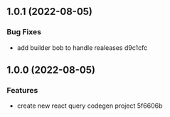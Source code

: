 ## 1.0.1 (2022-08-05)


### Bug Fixes

* add builder bob to handle realeases d9c1cfc

## 1.0.0 (2022-08-05)


### Features

* create new react query codegen project 5f6606b
